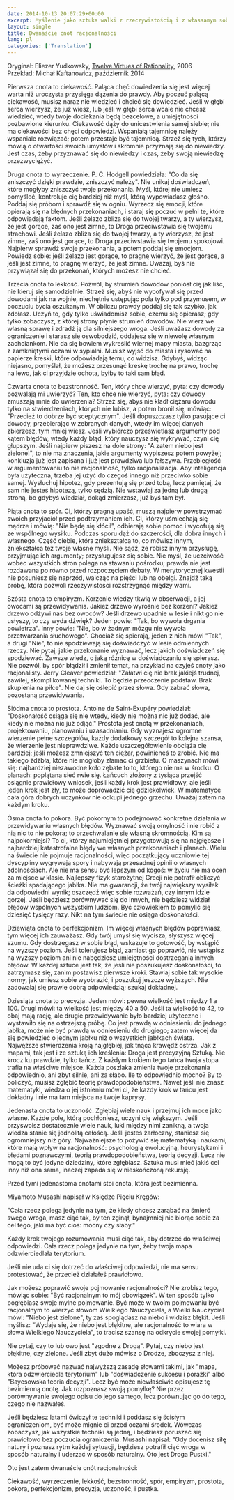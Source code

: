 ```yaml
---  
date: 2014-10-13 20:07:29+00:00  
excerpt: Myślenie jako sztuka walki z rzeczywistością i z włassamym sobą.'
layout: single  
title: Dwanaście cnót racjonalności  
lang: pl
categories: ['Translation']
---  
```


Oryginał: Eliezer Yudkowsky, [Twelve Virtues of Rationality](http://yudkowsky.net/rational/virtues/), 2006  
Przekład: Michał Kaftanowicz, październik 2014  

Pierwsza cnota to ciekawość. Paląca chęć dowiedzenia się jest więcej warta niż uroczysta przysięga dążenia do prawdy. Aby poczuć palącą ciekawość, musisz naraz nie wiedzieć i chcieć się dowiedzieć. Jeśli w głębi serca wierzysz, że już wiesz, lub jeśli w głębi serca wcale nie chcesz wiedzieć, wtedy twoje dociekania będą bezcelowe, a umiejętności pozbawione kierunku. Ciekawość dąży do unicestwienia samej siebie; nie ma ciekawości bez chęci odpowiedzi. Wspaniałą tajemnicę należy wspaniale rozwiązać; potem przestaje być tajemnicą. Strzeż się tych, którzy mówią o otwartości swoich umysłów i skromnie przyznają się do niewiedzy. Jest czas, żeby przyznawać się do niewiedzy i czas, żeby swoją niewiedzę przezwyciężyć.  

Druga cnota to wyrzeczenie. P. C. Hodgell powiedziała: "Co da się zniszczyć dzięki prawdzie, zniszczyć należy". Nie unikaj doświadczeń, które mogłyby zniszczyć twoje przekonania. Myśl, której nie umiesz pomyśleć, kontroluje cię bardziej niż myśl, którą wypowiadasz głośno. Poddaj się próbom i sprawdź się w ogniu. Wyrzecz się emocji, które opierają się na błędnych przekonaniach, i staraj się poczuć w pełni te, które odpowiadają faktom. Jeśli żelazo zbliża się do twojej twarzy, a ty wierzysz, że jest gorące, zaś ono jest zimne, to Droga przeciwstawia się twojemu strachowi. Jeśli żelazo zbliża się do twojej twarzy, a ty wierzysz, że jest zimne, zaś ono jest gorące, to Droga przeciwstawia się twojemu spokojowi. Najpierw sprawdź swoje przekonania, a potem poddaj się emocjom. Powiedz sobie: jeśli żelazo jest gorące, to pragnę wierzyć, że jest gorące, a jeśli jest zimne, to pragnę wierzyć, że jest zimne. Uważaj, byś nie przywiązał się do przekonań, których możesz nie chcieć.  

Trzecia cnota to lekkość. Pozwól, by strumień dowodów poniósł cię jak liść, nie kieruj się samodzielnie. Strzeż się, abyś nie wycofywał się przed dowodami jak na wojnie, niechętnie ustępując pola tylko pod przymusem, w poczuciu bycia oszukanym. W obliczu prawdy poddaj się tak szybko, jak zdołasz. Uczyń to, gdy tylko uświadomisz sobie, czemu się opierasz; gdy tylko zobaczysz, z której strony płynie strumień dowodów. Nie wierz we własną sprawę i zdradź ją dla silniejszego wroga. Jeśli uważasz dowody za ograniczenie i starasz się oswobodzić, oddajesz się w niewolę własnym zachciankom. Nie da się bowiem wykreślić wiernej mapy miasta, bazgrząc z zamkniętymi oczami w sypialni. Musisz wyjść do miasta i rysować na papierze kreski, które odpowiadają temu, co widzisz. Gdybyś, widząc niejasno, pomyślał, że możesz przesunąć kreskę trochę na prawo, trochę na lewo, jak ci przyjdzie ochota, byłby to taki sam błąd.  

Czwarta cnota to bezstronność. Ten, który chce wierzyć, pyta: czy dowody pozwalają mi uwierzyć? Ten, kto chce nie wierzyć, pyta: czy dowody zmuszają mnie do uwierzenia? Strzeż się, abyś nie kładł ciężaru dowodu tylko na stwierdzeniach, których nie lubisz, a potem bronił się, mówiąc: "Przecież to dobrze być sceptycznym". Jeśli dopuszczasz tylko pasujące ci dowody, przebierając w zebranych danych, wtedy im więcej danych zbierzesz, tym mniej wiesz. Jeśli wybiórczo prześwietlasz argumenty pod kątem błędów, wtedy każdy błąd, który nauczysz się wykrywać, czyni cię głupszym. Jeśli najpierw piszesz na dole strony: "A zatem niebo jest zielone!", to nie ma znaczenia, jakie argumenty wypiszesz potem powyżej; konkluzja już jest zapisana i już jest prawdziwa lub fałszywa. Przebiegłość w argumentowaniu to nie racjonalność, tylko racjonalizacja. Aby inteligencja była użyteczna, trzeba jej użyć do czegoś innego niż przeciwko sobie samej. Wysłuchuj hipotez, gdy prezentują się przed tobą, lecz pamiętaj, że sam nie jesteś hipotezą, tylko sędzią. Nie wstawiaj za jedną lub drugą stroną, bo gdybyś wiedział, dokąd zmierzasz, już byś tam był.  

Piąta cnota to spór. Ci, którzy pragną upaść, muszą najpierw powstrzymać swoich przyjaciół przed podtrzymaniem ich. Ci, którzy uśmiechają się mądrze i mówią: "Nie będę się kłócił", odbierają sobie pomoc i wycofują się ze wspólnego wysiłku. Podczas sporu dąż do szczerości, dla dobra innych i własnego. Część ciebie, która zniekształca to, co mówisz innym, zniekształca też twoje własne myśli. Nie sądź, że robisz innym przysługę, przyjmując ich argumenty; przysługujesz się sobie. Nie myśl, że uczciwość wobec wszystkich stron polega na stawaniu pośrodku; prawda nie jest rozdawana po równo przed rozpoczęciem debaty. W merytorycznej kwestii nie posuniesz się naprzód, walcząc na pięści lub na obelgi. Znajdź taką próbę, która pozwoli rzeczywistości rozstrzygnąć między wami.  

Szósta cnota to empiryzm. Korzenie wiedzy tkwią w obserwacji, a jej owocami są przewidywania. Jakież drzewo wyrośnie bez korzeni? Jakież drzewo odżywi nas bez owoców? Jeśli drzewo upadnie w lesie i nikt go nie usłyszy, to czy wyda dźwięk? Jeden powie: "Tak, bo wywoła drgania powietrza". Inny powie: "Nie, bo w żadnym mózgu nie wywoła przetwarzania słuchowego". Chociaż się spierają, jeden z nich mówi "Tak", a drugi "Nie", to nie spodziewają się doświadczyć w lesie odmiennych rzeczy. Nie pytaj, jakie przekonanie wyznawać, lecz jakich doświadczeń się spodziewać. Zawsze wiedz, o jaką różnicę w doświadczaniu się spierasz. Nie pozwól, by spór błądził i zmienił temat, na przykład na czyjeś cnoty jako racjonalisty. Jerry Cleaver powiedział: "Załatwi cię nie brak jakiejś trudnej, zawiłej, skomplikowanej techniki. To będzie przeoczenie podstaw. Brak skupienia na piłce". Nie daj się oślepić przez słowa. Gdy zabrać słowa, pozostaną przewidywania.  

Siódma cnota to prostota. Antoine de Saint-Exupéry powiedział: "Doskonałość osiąga się nie wtedy, kiedy nie można nic już dodać, ale kiedy nie można nic już odjąć." Prostota jest cnotą w przekonaniach, projektowaniu, planowaniu i uzasadnianiu. Gdy wyznajesz ogromne wierzenie pełne szczegółów, każdy dodatkowy szczegół to kolejna szansa, że wierzenie jest nieprawdziwe. Każde uszczegółowienie obciąża cię bardziej; jeśli możesz zmniejszyć ten ciężar, powinieneś to zrobić. Nie ma takiego źdźbła, które nie mogłoby złamać ci grzbietu. O maszynach mówi się: najbardziej niezawodne koło zębate to to, którego nie ma w środku. O planach: poplątana sieć rwie się. Łańcuch złożony z tysiąca przejść osiągnie prawidłowy wniosek, jeśli każdy krok jest prawidłowy, ale jeśli jeden krok jest zły, to może doprowadzić cię gdziekolwiek. W matematyce cała góra dobrych uczynków nie odkupi jednego grzechu. Uważaj zatem na każdym kroku.  

Ósma cnota to pokora. Być pokornym to podejmować konkretne działania w przewidywaniu własnych błędów. Wyznawać swoją omylność i nie robić z nią nic to nie pokora; to przechwalanie się własną skromnością. Kim są najpokorniejsi? To ci, którzy najumiejętniej przygotowują się na najgłębsze i najbardziej katastrofalne błędy we własnych przekonaniach i planach. Wielu na świecie nie pojmuje racjonalności, więc początkujący uczniowie tej dyscypliny wygrywają spory i nabywają przesadnej opinii o własnych zdolnościach. Ale nie ma sensu być lepszym od kogoś: w życiu nie ma ocen za miejsce w klasie. Najlepszy fizyk starożytnej Grecji nie potrafił obliczyć ścieżki spadającego jabłka. Nie ma gwarancji, że twój największy wysiłek da odpowiedni wynik; oszczędź więc sobie rozważań, czy innym idzie gorzej. Jeśli będziesz porównywać się do innych, nie będziesz widział błędów wspólnych wszystkim ludziom. Być człowiekiem to pomylić się dziesięć tysięcy razy. Nikt na tym świecie nie osiąga doskonałości.  

Dziewiąta cnota to perfekcjonizm. Im więcej własnych błędów poprawiasz, tym więcej ich zauważasz. Gdy twój umysł się wycisza, słyszysz więcej szumu. Gdy dostrzegasz w sobie błąd, wskazuje to gotowość, by wstąpić na wyższy poziom. Jeśli tolerujesz błąd, zamiast go poprawić, nie wstąpisz na wyższy poziom ani nie nabędziesz umiejętności dostrzegania innych błędów. W każdej sztuce jest tak, że jeśli nie poszukujesz doskonałości, to zatrzymasz się, zanim postawisz pierwsze kroki. Stawiaj sobie tak wysokie normy, jak umiesz sobie wyobrazić, i poszukuj jeszcze wyższych. Nie zadowalaj się prawie dobrą odpowiedzią; szukaj dokładnej.  

Dziesiąta cnota to precyzja. Jeden mówi: pewna wielkość jest między 1 a 100. Drugi mówi: ta wielkość jest między 40 a 50. Jeśli ta wielkość to 42, to obaj mają rację, ale drugie przewidywanie było bardziej użyteczne i wystawiło się na ostrzejszą próbę. Co jest prawdą w odniesieniu do jednego jabłka, może nie być prawdą w odniesieniu do drugiego; zatem więcej da się powiedzieć o jednym jabłku niż o wszystkich jabłkach świata. Najwęższe stwierdzenia kroją najgłębiej, jak tnąca krawędź ostrza. Jak z mapami, tak jest i ze sztuką ich kreślenia: Droga jest precyzyjną Sztuką. Nie krocz ku prawdzie, tylko tańcz. Z każdym krokiem tego tańca twoja stopa trafia na właściwe miejsce. Każda poszlaka zmienia twoje przekonania odpowiednio, ani zbyt silnie, ani za słabo. Ile to odpowiednio mocno? By to policzyć, musisz zgłębić teorię prawdopodobieństwa. Nawet jeśli nie znasz matematyki, wiedza o jej istnieniu mówi ci, że każdy krok w tańcu jest dokładny i nie ma tam miejsca na twoje kaprysy.  

Jedenasta cnota to uczoność. Zgłębiaj wiele nauk i przejmuj ich moce jako własne. Każde pole, którą pochłoniesz, uczyni cię większym. Jeśli przyswoisz dostatecznie wiele nauk, luki między nimi zanikną, a twoja wiedza stanie się jednolitą całoścą. Jeśli jesteś żarłoczny, staniesz się ogromniejszy niż góry. Najważniejsze to pożywić się matematyką i naukami, które mają wpływ na racjonalność: psychologią ewolucyjną, heurystykami i błędami poznawczymi, teorią prawdopodobieństwa, teorią decyzji. Lecz nie mogą to być jedyne dziedziny, które zgłębiasz. Sztuka musi mieć jakiś cel inny niż ona sama, inaczej zapada się w nieskończoną rekursję.  

Przed tymi jedenastoma cnotami stoi cnota, która jest bezimienna.  

Miyamoto Musashi napisał w Księdze Pięciu Kręgów:  

"Cała rzecz polega jedynie na tym, że kiedy chcesz zarąbać na śmierć swego wroga, masz ciąć tak, by ten zginął, bynajmniej nie biorąc sobie za cel tego, jaki ma być cios: mocny czy słaby."  

Kaźdy krok twojego rozumowania musi ciąć tak, aby dotrzeć do właściwej odpowiedzi. Cała rzecz polega jedynie na tym, żeby twoja mapa odzwierciedlała terytorium.  

Jeśli nie uda ci się dotrzeć do właściwej odpowiedzi, nie ma sensu protestować, że przecież działałeś prawidłowo.  

Jak możesz poprawić swoje pojmowanie racjonalności? Nie zrobisz tego, mówiąc sobie: "Być racjonalnym to mój obowiązek". W ten sposób tylko pogłębiasz swoje mylne pojmowanie. Być może w twoim pojmowaniu być racjonalnym to wierzyć słowom Wielkiego Nauczyciela, a Wielki Nauczyciel mówi: "Niebo jest zielone", ty zaś spoglądasz na niebo i widzisz błękit. Jeśli myślisz: "Wydaje się, że niebo jest błękitne, ale racjonalność to wiara w słowa Wielkiego Nauczyciela", to tracisz szansę na odkrycie swojej pomyłki.  

Nie pytaj, czy to lub owo jest "zgodne z Drogą". Pytaj, czy niebo jest błękitne, czy zielone. Jeśli zbyt dużo mówisz o Drodze, zboczysz z niej.  

Możesz próbować nazwać najwyższą zasadę słowami takimi, jak "mapa, która odzwierciedla terytorium" lub "doświadczenie sukcesu i porażki" albo "Bayesowska teoria decyzji". Lecz być może niewłaściwie opisujesz tę bezimienną cnotę. Jak rozpoznasz swoją pomyłkę? Nie przez porównywanie swojego opisu do jego samego, lecz porównując go do tego, czego nie nazwałeś.  

Jeśli będziesz latami ćwiczył te techniki i poddasz się ścisłym ograniczeniom, być może mignie ci przed oczami środek. Wówczas zobaczysz, jak wszystkie techniki są jedną, i będziesz poruszać się prawidłowo bez poczucia ograniczenia. Musashi napisał: "Gdy docenisz siłę natury i poznasz rytm każdej sytuacji, będziesz potrafił ciąć wroga w sposób naturalny i uderzać w sposób naturalny. Oto jest Droga Pustki."  

Oto jest zatem dwanaście cnót racjonalności:  

Ciekawość, wyrzeczenie, lekkość, bezstronność, spór, empiryzm, prostota, pokora, perfekcjonizm, precyzja, uczoność, i pustka.  
